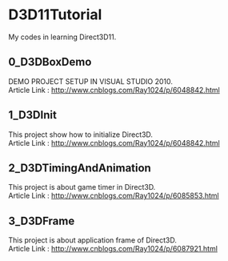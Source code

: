 # D3D11Tutorial
My codes in learning Direct3D11.

## 0_D3DBoxDemo
DEMO PROJECT SETUP IN VISUAL STUDIO 2010.</br>
Article Link : http://www.cnblogs.com/Ray1024/p/6048842.html

## 1_D3DInit
This project show how to initialize Direct3D. </br>
Article Link : http://www.cnblogs.com/Ray1024/p/6048842.html

## 2_D3DTimingAndAnimation
This project is about game timer in Direct3D. </br>
Article Link : http://www.cnblogs.com/Ray1024/p/6085853.html

## 3_D3DFrame
This project is about application frame of Direct3D. </br>
Article Link : http://www.cnblogs.com/Ray1024/p/6087921.html